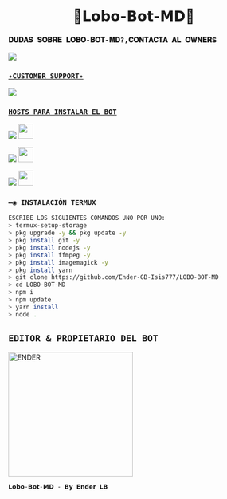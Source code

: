 <h1 align='center'>🐺𝗟𝗼𝗯𝗼-𝗕𝗼𝘁-𝗠𝗗🐺</h1>

  
### `𝐃𝐔𝐃𝐀𝐒 𝐒𝐎𝐁𝐑𝐄 𝐋𝐎𝐁𝐎-𝐁𝐎𝐓-𝐌𝐃?,𝐂𝐎𝐍𝐓𝐀𝐂𝐓𝐀 𝐀𝐋 𝐎𝐖𝐍𝐄𝐑𝗦 `
<a href="http://wa.me/50576390682" target="blank"><img src="https://img.shields.io/badge/𝐄𝐍𝐃𝐄𝐑_𝐆𝐁_𝐂𝐑𝐄𝐀𝐃𝐎𝐑-25D366?style=for-the-badge&logo=whatsapp&logoColor=white" />

### `✦CUSTOMER SUPPORT✦`
<a href="http://wa.me/51992004117" target="blank"><img src="https://img.shields.io/badge/𝐇𝐀𝐂𝐇𝐄_𝐉𝐎𝐓𝐀_𝐂𝐎𝐒𝐓𝐎𝐌𝐄𝐑_𝐒𝐔𝐏𝐏𝐎𝐑𝐓-25D366?style=for-the-badge&logo=whatsapp&logoColor=white" />
  
 
  
### `HOSTS PARA INSTALAR EL BOT`
  <p align="hihg">   
<a href="https://portal.acidicnodes.com" target="_blank"> <img src="https://img.shields.io/badge/-AcidicNodes-%23E4405F?style=for-the-badge&logo=acidicnodes&logoColor=black" target="_blank"></a> <img src="https://github.com/DIEGO-OFC/DORRAT-BOT-MD/blob/main/galeria/acidicnodes.png" height="30px">
<p align="hihg">   
<a href="https://dash.boxmineworld.com/login" target="_blank"> <img src="https://img.shields.io/badge/-Boxmineworld-%23E4405F?style=for-the-badge&logo=Boxmineworld&logoColor=black" target="_blank"></a> <img src="https://github.com/DIEGO-OFC/DORRAT-BOT-MD/blob/main/galeria/Boxmine.png" height="30px">
<p align="hihg">   
<a href="https://www.mediafire.com/file/nbe32g0kjl99yul/Termux_0.119.1.apk/file
" target="_blank"> <img src="https://img.shields.io/badge/-DESCARGAR_TERMUX-%23E4405F?style=for-the-badge&logo=DESCARGAR_TERMUX&logoColor=black" target="_blank"></a> <img src="https://github.com/DIEGO-OFC/DORRAT-BOT-MD/blob/main/galeria/unnamed.png" height="30px">

### `—◉ INSTALACIÓN TERMUX`
```bash
ESCRIBE LOS SIGUIENTES COMANDOS UNO POR UNO:
> termux-setup-storage
> pkg upgrade -y && pkg update -y
> pkg install git -y
> pkg install nodejs -y
> pkg install ffmpeg -y
> pkg install imagemagick -y
> pkg install yarn
> git clone https://github.com/Ender-GB-Isis777/LOBO-BOT-MD
> cd LOBO-BOT-MD
> npm i
> npm update
> yarn install
> node .
```
## `EDITOR & PROPIETARIO DEL BOT` 
<a href="https://github.com/Ender-GB-Isis777"><img src="https://github.com/Ender-GB-Isis777.png" width="250" height="250" alt="ENDER"/></a>
  
`𝗟𝗼𝗯𝗼-𝗕𝗼𝘁-𝗠𝗗 - 𝗕𝘆 𝗘𝗻𝗱𝗲𝗿 𝗟𝗕`
